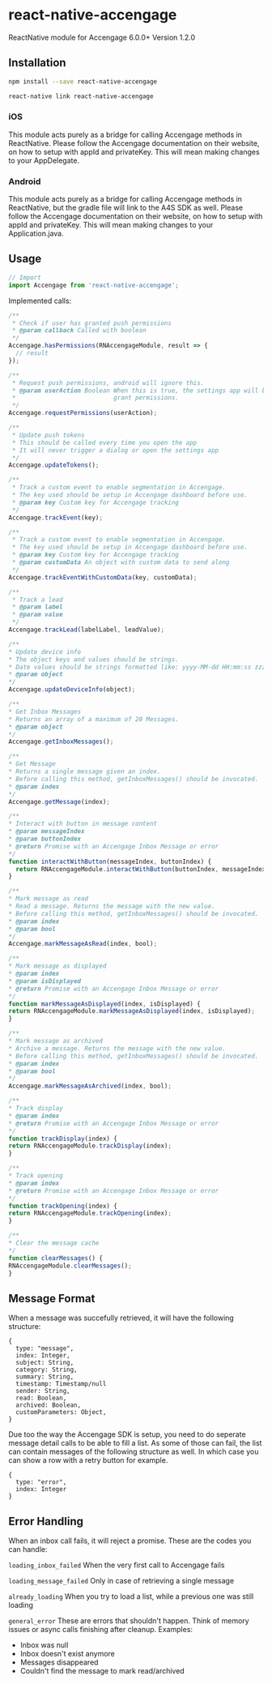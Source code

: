 # react-native-accengage
ReactNative module for Accengage 6.0.0+
Version 1.2.0

## Installation

```bash
npm install --save react-native-accengage
```
```bash
react-native link react-native-accengage
```

### iOS
This module acts purely as a bridge for calling Accengage methods in ReactNative. Please follow the 
Accengage documentation on their website, on how to setup with appId and privateKey. This will 
mean making changes to your AppDelegate.

### Android
This module acts purely as a bridge for calling Accengage methods in ReactNative, but the gradle 
file will link to the A4S SDK as well. Please follow the Accengage documentation on their 
website, on how to setup with appId and privateKey. This will mean making changes to your 
Application.java.

## Usage
```js
// Import
import Accengage from 'react-native-accengage';
```

Implemented calls:
```js
/**
 * Check if user has granted push permissions
 * @param callback Called with boolean
 */
Accengage.hasPermissions(RNAccengageModule, result => {
  // result
});

/**
 * Request push permissions, android will ignore this.
 * @param userAction Boolean When this is true, the settings app will be opened if the user didn't 
 *                           grant permissions. 
 */
Accengage.requestPermissions(userAction);

/**
 * Update push tokens
 * This should be called every time you open the app
 * It will never trigger a dialog or open the settings app
 */
Accengage.updateTokens();

/**
 * Track a custom event to enable segmentation in Accengage.
 * The key used should be setup in Accengage dashboard before use.
 * @param key Custom key for Accengage tracking
 */
Accengage.trackEvent(key);

/**
 * Track a custom event to enable segmentation in Accengage.
 * The key used should be setup in Accengage dashboard before use.
 * @param key Custom key for Accengage tracking
 * @param customData An object with custom data to send along
 */
Accengage.trackEventWithCustomData(key, customData);

/**
 * Track a lead
 * @param label
 * @param value
 */
Accengage.trackLead(labelLabel, leadValue);

/**
* Update device info
* The object keys and values should be strings.
* Date values should be strings formatted like: yyyy-MM-dd HH:mm:ss zzz
* @param object
*/
Accengage.updateDeviceInfo(object);

/**
* Get Inbox Messages
* Returns an array of a maximum of 20 Messages.
* @param object
*/
Accengage.getInboxMessages();

/**
* Get Message
* Returns a single message given an index.
* Before calling this method, getInboxMessages() should be invocated.
* @param index
*/
Accengage.getMessage(index);

/**
* Interact with button in message content
* @param messageIndex
* @param buttonIndex
* @return Promise with an Accengage Inbox Message or error
*/
function interactWithButton(messageIndex, buttonIndex) {
  return RNAccengageModule.interactWithButton(buttonIndex, messageIndex);
}

/**
* Mark message as read
* Read a message. Returns the message with the new value.
* Before calling this method, getInboxMessages() should be invocated.
* @param index
* @param bool
*/
Accengage.markMessageAsRead(index, bool);

/**
* Mark message as displayed
* @param index
* @param isDisplayed
* @return Promise with an Accengage Inbox Message or error
*/
function markMessageAsDisplayed(index, isDisplayed) {
return RNAccengageModule.markMessageAsDisplayed(index, isDisplayed);
}

/**
* Mark message as archived
* Archive a message. Returns the message with the new value.
* Before calling this method, getInboxMessages() should be invocated.
* @param index
* @param bool
*/
Accengage.markMessageAsArchived(index, bool);

/**
* Track display
* @param index
* @return Promise with an Accengage Inbox Message or error
*/
function trackDisplay(index) {
return RNAccengageModule.trackDisplay(index);
}

/**
* Track opening
* @param index
* @return Promise with an Accengage Inbox Message or error
*/
function trackOpening(index) {
return RNAccengageModule.trackOpening(index);
}

/**
* Clear the message cache
*/
function clearMessages() {
RNAccengageModule.clearMessages();
}
```

## Message Format
When a message was succefully retrieved, it will have the following structure:

```
{
  type: "message",
  index: Integer,
  subject: String,
  category: String,
  summary: String,
  timestamp: Timestamp/null
  sender: String,
  read: Boolean,
  archived: Boolean,
  customParameters: Object,
}
```

Due too the way the Accengage SDK is setup, you need to do seperate message detail calls to be 
able to fill a list. As some of those can fail, the list can contain messages of the following 
structure as well. In which case you can show a row with a retry button for example.
```
{
  type: "error",
  index: Integer
}
```

## Error Handling
When an inbox call fails, it will reject a promise. These are the codes you can handle: 

`loading_inbox_failed`
When the very first call to Accengage fails

`loading_message_failed`
Only in case of retrieving a single message

`already_loading`
When you try to load a list, while a previous one was still loading

`general_error`
These are errors that shouldn't happen. Think of memory issues or async calls finishing after 
cleanup.
Examples:
- Inbox was null
- Inbox doesn't exist anymore
- Messages disappeared
- Couldn't find the message to mark read/archived
